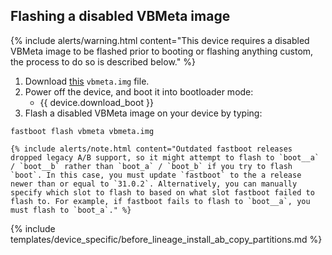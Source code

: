 ## Flashing a disabled VBMeta image

{% include alerts/warning.html content="This device requires a disabled VBMeta image to be flashed prior to booting or flashing anything custom, the process to do so is described below." %}

1. Download [this](https://androidfilehost.com/?fid=2188818919693795292) `vbmeta.img` file.
2. Power off the device, and boot it into bootloader mode:
    * {{ device.download_boot }}
3. Flash a disabled VBMeta image on your device by typing:
```
fastboot flash vbmeta vbmeta.img
```
    {% include alerts/note.html content="Outdated fastboot releases dropped legacy A/B support, so it might attempt to flash to `boot__a` / `boot__b` rather than `boot_a` / `boot_b` if you try to flash `boot`. In this case, you must update `fastboot` to the a release newer than or equal to `31.0.2`. Alternatively, you can manually specify which slot to flash to based on what slot fastboot failed to flash to. For example, if fastboot fails to flash to `boot__a`, you must flash to `boot_a`." %}

{% include templates/device_specific/before_lineage_install_ab_copy_partitions.md %}
